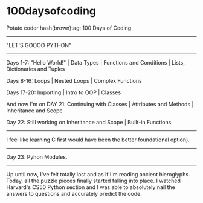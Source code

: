 # 100daysofcoding

Potato coder hash(brown)tag: 100 Days of Coding

********************

"LET'S GOOOO PYTHON"
********************
Days 1-7: "Hello World!"  |  Data Types  |  Functions and Conditions  |  Lists, Dictionaries and Tuples

Days 8-16: Loops  |  Nested Loops  | Complex Functions  

Days 17-20:  Importing |  Intro to OOP  |  Classes

And now I'm on DAY 21: Continuing with Classes  | Attributes and Methods  |  Inheritance and Scope

Day 22: Still working on Inheritance and Scope | Built-in Functions 
______________________
I feel like learning C first would have been the better foundational option). 
______________________

Day 23: Pyhon Modules. 
______________________
Up until now, I've felt totally lost and as if I'm reading ancient hieroglyphs. Today, all the puzzle pieces finally started falling into place. I watched Harvard's CS50 Python section and I was able to absolutely nail the answers to questions and accurately predict the code. 
